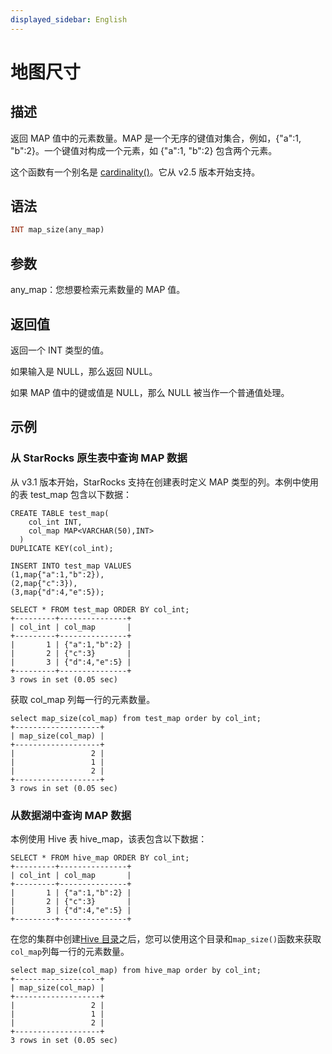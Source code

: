 ```yaml
---
displayed_sidebar: English
---
```


# 地图尺寸

## 描述

返回 MAP 值中的元素数量。MAP 是一个无序的键值对集合，例如，{"a":1, "b":2}。一个键值对构成一个元素，如 {"a":1, "b":2} 包含两个元素。

这个函数有一个别名是 [cardinality()](cardinality.md)。它从 v2.5 版本开始支持。

## 语法

```Haskell
INT map_size(any_map)
```

## 参数

any_map：您想要检索元素数量的 MAP 值。

## 返回值

返回一个 INT 类型的值。

如果输入是 NULL，那么返回 NULL。

如果 MAP 值中的键或值是 NULL，那么 NULL 被当作一个普通值处理。

## 示例

### 从 StarRocks 原生表中查询 MAP 数据

从 v3.1 版本开始，StarRocks 支持在创建表时定义 MAP 类型的列。本例中使用的表 test_map 包含以下数据：

```Plain
CREATE TABLE test_map(
    col_int INT,
    col_map MAP<VARCHAR(50),INT>
  )
DUPLICATE KEY(col_int);

INSERT INTO test_map VALUES
(1,map{"a":1,"b":2}),
(2,map{"c":3}),
(3,map{"d":4,"e":5});

SELECT * FROM test_map ORDER BY col_int;
+---------+---------------+
| col_int | col_map       |
+---------+---------------+
|       1 | {"a":1,"b":2} |
|       2 | {"c":3}       |
|       3 | {"d":4,"e":5} |
+---------+---------------+
3 rows in set (0.05 sec)
```

获取 col_map 列每一行的元素数量。

```Plaintext
select map_size(col_map) from test_map order by col_int;
+-------------------+
| map_size(col_map) |
+-------------------+
|                 2 |
|                 1 |
|                 2 |
+-------------------+
3 rows in set (0.05 sec)
```

### 从数据湖中查询 MAP 数据

本例使用 Hive 表 hive_map，该表包含以下数据：

```Plaintext
SELECT * FROM hive_map ORDER BY col_int;
+---------+---------------+
| col_int | col_map       |
+---------+---------------+
|       1 | {"a":1,"b":2} |
|       2 | {"c":3}       |
|       3 | {"d":4,"e":5} |
+---------+---------------+
```

在您的集群中创建[Hive 目录](../../../data_source/catalog/hive_catalog.md#create-a-hive-catalog)之后，您可以使用这个目录和`map_size()`函数来获取`col_map`列每一行的元素数量。

```Plaintext
select map_size(col_map) from hive_map order by col_int;
+-------------------+
| map_size(col_map) |
+-------------------+
|                 2 |
|                 1 |
|                 2 |
+-------------------+
3 rows in set (0.05 sec)
```
